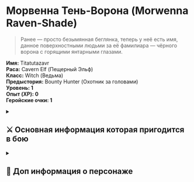 # Морвенна Тень-Ворона (Morwenna Raven-Shade)

> Ранее — просто безымянная беглянка, теперь у неё есть имя, данное поверхностными людьми за её фамилиара — чёрного ворона с горящими янтарными глазами.

**Имя:** Titatutazavr\
**Раса:** Cavern Elf (Пещерный Эльф)\
**Класс:** Witch (Ведьма)\
**Предыстория:** Bounty Hunter (Охотник за головами) \
**Уровень: 1**\
**Опыт (XP): 0**\
**Геройские очки: 1**


<details>
  <summary><h2> ⚔ Основная информация которая пригодится в бою </h2></summary>

> Я могу атакавать либо оружием, либо магией - мне доступны заговоры (кантрипы)  и заклинания\
> Кантрипы используются по кд, заклинания один в день, на первом уровне мне доступно 10 заговоров и 5 заклинаний, но в день я могу подготовить 5 кантрипов и 2 заклинания из списка.\
> Менять список заклинний\заговоров можно каждый длинный отдых (на ночлегах например)


  <details>
  <summary> 🖤 Выбранные заклинания и кантрипы </summary>

  <details>
  <summary> Кантрипы </summary>

- **[Daze - Ошеломленмие](https://2e.aonprd.com/Spells.aspx?ID=1482)**

```
Действие: 1 (одинарное)
Дистанция: 60 футов
Цель: 1 существо
Эффект: 1d6 ментального урона (Критический успех: цель ослаблена 1 на 1 ход).
Ограничение: Кидается сопротивление по Воле
```

- **[Guidance](https://2e.aonprd.com/Spells.aspx?ID=1549)**
  
 ```
Действие: 1 (одинарное)
Дистанция: 30 футов
Цель: 1 существо
Эффект: бонус к статусу +1 к одному броску атаки, проверке восприятия, спасброске или проверке навыков цели до окончания длительности. В любом случае, цель получает временный иммунитет на 1 час
Ограничение:  Если цель использует бонус, заклинание заканчивается,  до начала вашего следующего хода
```

- **[Wash Your Luck - Удача](https://2e.aonprd.com/Spells.aspx?ID=1031)**

```
Действие: 2 действия
Дистанция: 0 (на себя)
Цель: ты сам
Эффект: Один раз во время действия заклинания, перед выпадением чека, вы можете отменить эффект несчастья на этом броске, как обычно, когда эффекты удачи и несчастья применяются к одному и тому же броску. После отмены эффекта несчастья заклинание заканчивается, и вы временно становитесь невосприимчивым к омыванию своей удачи в течение 10 минут.
Ограничение: КД 10 минут, продолжительность 1 минутв
```

- **[Void Warp - Абилка войда](https://2e.aonprd.com/Spells.aspx?ID=1745)**

```
Действие: 2 действия 
Дистанция: 30 футов
Цель: 1 существо
Эффект: 2d4 урона от пустоты с базовым сохранением «Стойкость»
Ограничение: При критической неудаче цель также ослабляется на 1 до начала вашего следующего хода.
```

- **[Phase Bolt - Фазовый болт](https://2e.aonprd.com/Spells.aspx?ID=1159)**

```
Действие: 2 действия 
Дистанция: 30 футов
Цель: 1 существо
Эффект: 2d4 урона от пустоты с базовым сохранением «Стойкость»
Ограничение: При критической неудаче цель также ослабляется на 1 до начала вашего следующего хода.
```

  
  </details> 

  <details>
  <summary> Заклинания </summary>
   

  </details> 

  

  </details> 

  <details>
  <summary>  Особенности расы и класса </summary>

  <details>
  <summary> От расы </summary>

**Раса: Пещерный Эльф (Cavern Elf)**    

- Темное зрение (Darkvision): Видит в темноте на 60 футов.
- Ночное зрение (Low-Light Vision): Видит в условиях слабого освещения как при дневном свете.
- Elven Verve: +1 к спасброскам против болезней и ядов.

  </details> 

    <details>
  <summary> От класса </summary>
  
**Класс: Ведьма (Witch)**\
**Покровитель (Patron):**\
**Традиция: Occult (Оккультная).**

Заклинания в день: 2 заклинания 1-го ранга.

**Было**\
- Cantrips: [Daze](https://2e.aonprd.com/Spells.aspx?ID=1482), [Guidance](https://2e.aonprd.com/Spells.aspx?ID=1549), [Infectious Enthusiasm](https://2e.aonprd.com/Spells.aspx?ID=932), [Light](https://2e.aonprd.com/Spells.aspx?ID=1585), [Needle Darts](https://2e.aonprd.com/Spells.aspx?ID=1375), [Read Aura](https://2e.aonprd.com/Spells.aspx?ID=1646), [Sigil](https://2e.aonprd.com/Spells.aspx?ID=1673), [Telekinetic Projectile](https://2e.aonprd.com/Spells.aspx?ID=1718), [Wash Your Luck](https://2e.aonprd.com/Spells.aspx?ID=1031).

**Стало**\
- Cantrips: [Daze](https://2e.aonprd.com/Spells.aspx?ID=1482), [Guidance](https://2e.aonprd.com/Spells.aspx?ID=1549) , [Wash Your Luck](https://2e.aonprd.com/Spells.aspx?ID=1031).


- 
- 1-й уровень заклинания: Bless, Command, Déjà Vu, Grim Tendrils, Pet Cache.

Фамилиар (Familiar): Phase Familiar (Может телепортироваться на короткие расстояния).
Hex Spells: Phase Familiar (телепортация фамилиара).

```
Перепроверить - помоему от прошлого патрона
Focus Spells:
Stoke the Heart (Reaction): Может использовать реакцию для усиления союзника.
Agitate (1 Focus Point): Наносит ментальный урон и дебафф.

```
  </details>   
  
  </details> 

   <details>
  <summary> Доступные заклинания и кантрипы </summary>

  </details> 



 <details>
  <summary> Инвентарь и экипировка </summary>
   
**Оружие:**
- Sickle (Серп): 1d4 S (рубящий), Agile, Finesse, Trip.
- Throwing Knife (Метательный нож): 1d4 P (колющий), Agile, Finesse, Thrown 20 ft.
- Hand Crossbow (Ручной арбалет): 1d6 P (колющий), Range 60 ft.

**Броня:**\

Leather Armor (Кожаная броня): AC +2, Dex Cap +4.\

**Прочее снаряжение:**\

Backpack (Рюкзак), Bedroll (Спальный мешок), Chalk (10) (Мел), Flint and Steel (Огниво), Rope (Веревка), Rations (2) (Паёк), Torch (5) (Факел), Waterskin (Фляга), Soap (Мыло).\

**Богатство:**\

Монеты: 8 CP, 6 SP, 0 GP, 0 PP.

  </details> 


 <details>
  <summary> Особые способности и заметки </summary>

- Familiar of Restored Spirit: Фамилиар обладает дополнительной живучестью.
- Experienced Tracker (Фон охотника за головами): +1 к Survival и Tracking.
- Языки: Common, Draconic, Elven, Fey.
  
  </details> 

   <details>
  <summary> Кантрипы (Cantrips) </summary>

> Кантрипы — это простые заклинания, которые можно использовать бесконечно.

**Daze (Ошеломление)**

```
Действие: 1 (одинарное)
Дистанция: 60 футов
Цель: 1 существо
Эффект: 1d6 ментального урона (Критический успех: цель ослаблена 1 на 1 ход).
Применение: Слабая атака, но может ослабить врага.
```

**Guidance (Наставление)**

```
Действие: 1 (одинарное)
Дистанция: Прикосновение
Цель: 1 союзник
Эффект: Дает +1 к одной проверке (атака, навык, спасбросок) в течение 1 раунда.
Применение: Универсальный буст перед важным действием.
```

**Infectious Enthusiasm (Заразительный Энтузиазм)**

```
Действие: 1 (одинарное)
Дистанция: 30 футов
Цель: 1 союзник
Эффект: Дает +1 к атакам и проверкам навыков на 1 раунд.
Применение: Хорош перед атакой или сложной проверкой.
```

**Light (Свет)**

```
Действие: 1 (одинарное)
Дистанция: Прикосновение
Эффект: Освещает предмет (20 футов яркого света + 20 футов тусклого).
Применение: Полезно в темноте, можно нанести на оружие или броню.
```

**Needle Darts (Игольчатые Дротики)**

```
Действие: 2 (двойное)
Дистанция: 30 футов
Цель: 1-3 существа
Эффект: 1d4+1 колющего урона каждому (можно разделить).
Применение: Атака по нескольким целям, но слабый урон.
```

**Read Aura (Чтение Ауры)**

```
Действие: 10 минут (ритуал)
Дистанция: 30 футов
Эффект: Определяет магическую природу предмета.
Применение: Полезно для поиска магических предметов.
```

**Sigil (Символ)**

```
Действие: 1 (одинарное)
Дистанция: Прикосновение
Эффект: Оставляет невидимый знак, который можно позже активировать для создания шума или вспышки.
Применение: Для скрытой маркировки или отвлечения.
```

**Telekinetic Projectile (Телекинетический Снаряд)**

```
Действие: 2 (двойное)
Дистанция: 30 футов
Эффект: 1d6+1 урона (тип зависит от предмета).
Применение: Основная атакующая кантрипа.
```

**Wash Your Luck (Смой Неудачу)**

```
Действие: 1 (одинарное)
Дистанция: Прикосновение
Эффект: Перебрасывает 1d20 для следующей проверки.
Применение: Если провалили важный бросок.
```

  </details> 

   <details>
  <summary> Заклинания 1-го уровня </summary>

> Заклинания 1-го уровня можно использовать 2 раза в день

**Bless (Благословение)**

```
Действие: 2 (двойное)
Дистанция: 12 футов (эманация)
Эффект: Дает союзникам +1 к атакам на 1 минуту.
Применение: В начале боя для усиления группы.
```

**Command (Приказ)**

```
Действие: 2 (двойное)
Дистанция: 30 футов
Цель: 1 существо (Will спасбросок)
Эффект: Заставляет цель выполнить одно слово (например, "Беги!", "Падай!").
Применение: Контроль врага, срыв действий.
```

Déjà Vu (Дежавю)

```
Действие: 2 (двойное)
Дистанция: 30 футов
Цель: 1 существо (Will спасбросок)
Эффект: Если цель повторяет действие, оно получает -2 к нему.
Применение: Против заклинателей или лучников.
```

**Grim Tendrils (Мрачные Щупальца)**

```
Действие: 2 (двойное) 
Дистанция: 60 футов (линия 30 футов)
Эффект: 1d4 негативного урона + 1d4 persistent урона (если провален Fort спасбросок).
Применение: АоЕ-урон с доп. эффектом.
```

**Pet Cache (Хранилище Питомца)**

```
Действие: 3 (тройное)
Дистанция: Прикосновение
Эффект: Помещает одно животное (например, фамилиара) в карманное измерение на 4 часа.
Применение: Для скрытности или защиты фамилиара.
```

  </details> 

   <details>
  <summary> Фокус-заклинания (Focus Spells) </summary>
     
> Фокус-заклинания (Focus Spells ) - можно использовать 1 раз, затем Refocus 10 мин.)

**Phase Familiar (Фаза Фамилиара)**

```
Действие: Реакция
Эффект: Телепортирует фамилиара на 25 футов.
Применение: Спасение фамилиара от атаки.

```

**Agitate (Агитация)**

```
Действие: 1 (одинарное)
Дистанция: 30 футов
Эффект: 1d4 ментального урона + -1 к проверкам на 1 раунд.
Применение: Ослабление врага перед атакой.
```

  </details> 







  </details> 

  <details>
  <summary><h2> 🔮 Доп информация о персонаже </h2></summary>


<details>
  <summary> Характеристики </summary>

```
Характеристика	    Значение	Модификатор	Частичный буст
Сила (Str)	            14	    +2	            +0
Ловкость (Dex)	        16	    +3	            +0
Телосложение (Con)	    12	    +1	            +0
Интеллект (Int)	        10	    +0              +0
Мудрость (Wis)	        12	    +1	            +0
Харизма (Cha)	          10	    +0	            +0

```

  </details> 


  <details>
  <summary> Спасброски </summary>


  Спасброски:

- Fortitude (Стойкость): +3 (Con Prof: Trained)
- Reflex (Рефлекс): +6 (Dex Prof: Trained)
- Will (Воля): +4 (Wis Prof: Trained)

  </details> 
  
  <details>
  <summary>  Навыки (Skills) </summary>
  
- Acrobatics (Акробатика): +6 (Dex +3, Prof +3)
- Athletics (Атлетика): +5 (Str +2, Prof +3)
- Deception (Обман): +3 (Cha +0, Prof +3)
- Diplomacy (Дипломатия): +3 (Cha +0, Prof +3)
- Intimidation (Запугивание): +3 (Cha +0, Prof +3)
- Medicine (Медицина): +4 (Wis +1, Prof +3)
- Nature (Природа): +4 (Wis +1, Prof +3)
- Occultism (Оккультизм): +3 (Int +0, Prof +3)
- Religion (Религия): +4 (Wis +1, Prof +3)
- Stealth (Скрытность): +6 (Dex +3, Prof +3)
- Survival (Выживание): +4 (Wis +1, Prof +3)
- Thievery (Воровство): +6 (Dex +3, Prof +3)
  
  </details> 


   <details>

<details>
  <summary>  История </summary>

1. Детство в Нарвоггахе

> Морвенна родилась в городе дроу Нарвоггах, где правят культы Зон-Кутона — бога пыток и отчаяния. Её мать, рабыня-алхимик, а отец, наёмник, погиб за отказ сжечь деревню поверхностных эльфов.\
> В 12 лет её отдали в Школу Кнута и Шёпота, где детей учили ломать волю пленников. Но всё изменилось, когда она увидела казнь ребёнка-тифлинга. Его глаза не потухли даже после смерти — будто смотрели прямо на неё.

2. Клеймо и Побег
   
> Её поймали за саботаж (подменила яд на снотворное в чаше для казни). Перед пытками на её плече вырезали символ «предателя Паутины» — разорванную сеть\
> Когда нож палача коснулся её кожи, Морвенна увидела вспышку — будто мгновение растянулось в вечность. Стражники замерли, их движения стали неестественно медленными.\
> Цепи на её запястьях рассыпались в пыль, словно проржавевшие за века… но прошло лишь мгновение.\
> Она бежала через Пещеры Орв, пока не выползла на поверхность — в чащу, где ворон с горящими глазами наблюдал за ней с ветки.\

4. Сделка с Тьмой
   
> Поверхностные люди боялись её. Однажды лесничий, приняв за демона, выстрелил ей в спину. \
> Ворон повернул голову на 180 градусов — и заговорил голосом, в котором слились десятки отголосков:\
>  “Ты разорвала одну нить… но вплетена в другую. Убьёшь тех, кого я назову — и увидишь, куда ведёт узор."\
> Её рана затянулась пеплом, а стрела вонзилась обратно в стрелка — будто время повернулось вспять. \
> Её фамилиар Крексус — не просто ворон.  Иногда он нашептывает ей имена людей, которых она не знает. А когда она убивает их, их тела покрываются узорами разорванной сети.\
> Когда ворон садился на плечо союзника, тот внезапно находил слабость в броне врага. Но если он каркал над врагом — тот терял равновесие, будто время работало против него.\
> Она не знает, кто говорит через ворона — древний бог, дух, или её собственное безумие. Но её магия растёт, а вместе с ней — страх, что однажды голос потребует больше, чем она готова дать.

5. Ледяное Убежище
   
> После месяцев скитаний по окраинам Аслейфара, где каждый второй поселенец косился на её слишком бледную кожу и ворона-демона,\
>  Морвенна поняла: чтобы выжить, нужно стать полезной.Так она нашла приют в Академии Ледяных Стражей (Iceguard Academy).\
> Академия Ледяных Стражей (Iceguard Academy) оказалась идеальным местом - Кров и еда в обмен на службу и никто не задаёт лишних вопросов (здесь полно беглецов и бывших преступников)\
> Холод напоминал ей пещеры дроу, но без удушающей тьмы. Правда, её магию пришлось скрывать. Она представилась разведчицей с поверхностного юга — кто же знает, как там выглядят эльфы?\

5.1 Неделя в Академии

> Обучение было жёстким:\
> Утро: Боевые стойки на льду. Инструктор, гном с обмороженными ушами, орал: «Если упадёшь — умрёшь. Великаны не ждут!»\
> День: Стрельба из лука. Её ворон Крексус воровал стрелы соперников, за что ей добавили дежурств.\
> Вечер: История крепости Ледяной Щит(своего рода intermission)\
> В последний день четверых «выпускников» (включая её) собрали в зале где ее и троих спутников отправили на север, для усиления крепости\


  </details> 






  </details> 


